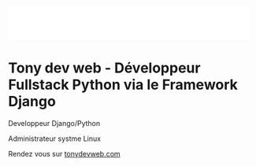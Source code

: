 <img src="https://github.com/tony-dev-web/tonydevweb.com/blob/main/tony-dev-web-blanc-5.png" alt="Tonydevweb" style="max-width: 100%;">


<h1>Tony dev web - Développeur Fullstack Python via le Framework Django</h1>

<p>Developpeur Django/Python</p>
<p>Administrateur systme Linux</p>
<p>Rendez vous sur <a href="https://tonydevweb.com/">tonydevweb.com</a></p>
